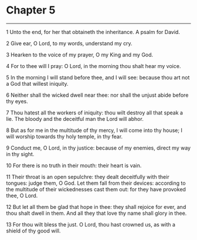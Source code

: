 # Chapter 5

***

1 Unto the end, for her that obtaineth the inheritance. A psalm for David.

2 Give ear, O Lord, to my words, understand my cry.

3 Hearken to the voice of my prayer, O my King and my God.

4 For to thee will I pray: O Lord, in the morning thou shalt hear my voice.

5 In the morning I will stand before thee, and I will see: because thou art not a God that willest iniquity.

6 Neither shall the wicked dwell near thee: nor shall the unjust abide before thy eyes.

7 Thou hatest all the workers of iniquity: thou wilt destroy all that speak a lie. The bloody and the deceitful man the Lord will abhor.

8 But as for me in the multitude of thy mercy, I will come into thy house; I will worship towards thy holy temple, in thy fear.

9 Conduct me, O Lord, in thy justice: because of my enemies, direct my way in thy sight.

10 For there is no truth in their mouth: their heart is vain.

11 Their throat is an open sepulchre: they dealt deceitfully with their tongues: judge them, O God. Let them fall from their devices: according to the multitude of their wickednesses cast them out: for they have provoked thee, O Lord.

12 But let all them be glad that hope in thee: they shall rejoice for ever, and thou shalt dwell in them. And all they that love thy name shall glory in thee.

13 For thou wilt bless the just. O Lord, thou hast crowned us, as with a shield of thy good will.

